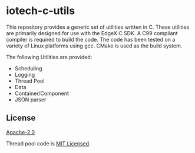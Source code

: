 # iotech-c-utils
This repository provides a generic set of utilities written in C. These utilities are primarily designed for use
with the EdgeX C SDK. A C99 compliant compiler is required to build the code. The code has been tested on a
variety of Linux platforms using gcc. CMake is used as the build system.

The following Utilities are provided:
* Scheduling
* Logging
* Thread Pool
* Data
* Container/Component
* JSON parser

## License
[Apache-2.0](LICENSE)

Thread pool code is [MIT Licensed](thpool/LICENSE).
